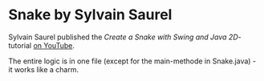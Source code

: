 # Snake by Sylvain Saurel

Sylvain Saurel published the _Create a Snake with Swing and Java 2D_-tutorial [on YouTube](https://www.youtube.com/playlist?list=PL_CeQH2n4d4GeOtFPhizfbdQ3Up0dcoUS).

The entire logic is in one file (except for the main-methode in Snake.java) - it works like a charm.